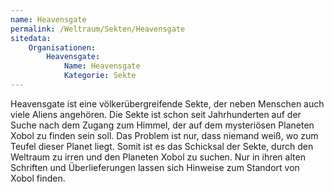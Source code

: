 ```yaml
---
name: Heavensgate
permalink: /Weltraum/Sekten/Heavensgate
sitedata:
    Organisationen:
        Heavensgate:
            Name: Heavensgate
            Kategorie: Sekte
---
```


Heavensgate ist eine völkerübergreifende Sekte, der neben Menschen auch viele Aliens angehören. Die Sekte ist schon seit Jahrhunderten auf der Suche nach dem Zugang zum Himmel, der auf dem mysteriösen Planeten Xobol zu finden sein soll. Das Problem ist nur, dass niemand weiß, wo zum Teufel dieser Planet liegt. Somit ist es das Schicksal der Sekte, durch den Weltraum zu irren und den Planeten Xobol zu suchen. Nur in ihren alten Schriften und Überlieferungen lassen sich Hinweise zum Standort von Xobol finden.
